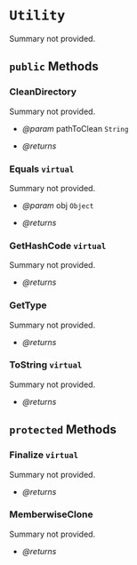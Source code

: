 # <code><span title="null">Utility</span></code>

Summary not provided.



## `public` Methods

### CleanDirectory

Summary not provided.

- *@param* pathToClean <code><span title="null">String</span></code>

- *@returns* 

### Equals `virtual`

Summary not provided.

- *@param* obj <code><span title="null">Object</span></code>

- *@returns* 

### GetHashCode `virtual`

Summary not provided.

- *@returns* 

### GetType

Summary not provided.

- *@returns* 

### ToString `virtual`

Summary not provided.

- *@returns* 

## `protected` Methods

### Finalize `virtual`

Summary not provided.

- *@returns* 

### MemberwiseClone

Summary not provided.

- *@returns* 